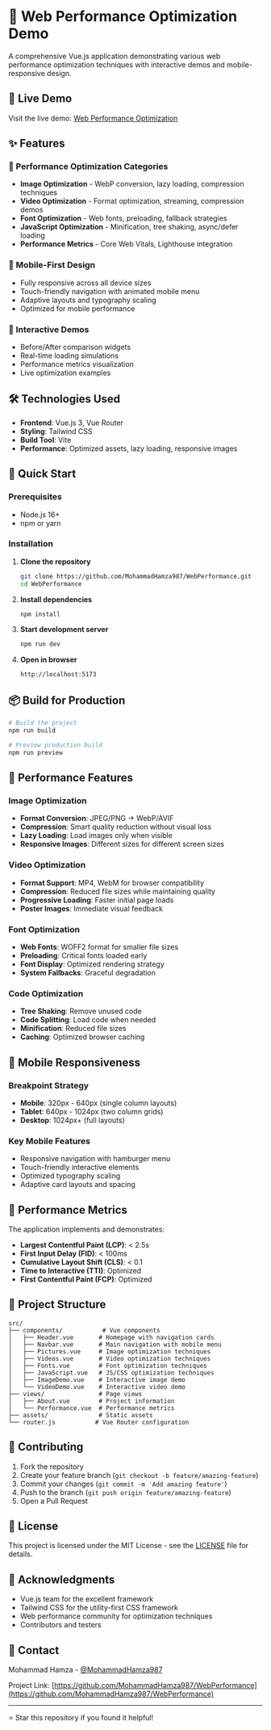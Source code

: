 # 🚀 Web Performance Optimization Demo

A comprehensive Vue.js application demonstrating various web performance optimization techniques with interactive demos and mobile-responsive design.

## 📱 Live Demo

Visit the live demo: [Web Performance Optimization](https://your-deployed-url.com)

## ✨ Features

### 🎯 Performance Optimization Categories
- **Image Optimization** - WebP conversion, lazy loading, compression techniques
- **Video Optimization** - Format optimization, streaming, compression demos
- **Font Optimization** - Web fonts, preloading, fallback strategies  
- **JavaScript Optimization** - Minification, tree shaking, async/defer loading
- **Performance Metrics** - Core Web Vitals, Lighthouse integration

### 📱 Mobile-First Design
- Fully responsive across all device sizes
- Touch-friendly navigation with animated mobile menu
- Adaptive layouts and typography scaling
- Optimized for mobile performance

### 🎨 Interactive Demos
- Before/After comparison widgets
- Real-time loading simulations
- Performance metrics visualization
- Live optimization examples

## 🛠️ Technologies Used

- **Frontend**: Vue.js 3, Vue Router
- **Styling**: Tailwind CSS
- **Build Tool**: Vite
- **Performance**: Optimized assets, lazy loading, responsive images

## 🚀 Quick Start

### Prerequisites
- Node.js 16+ 
- npm or yarn

### Installation

1. **Clone the repository**
   ```bash
   git clone https://github.com/MohammadHamza987/WebPerformance.git
   cd WebPerformance
   ```

2. **Install dependencies**
   ```bash
   npm install
   ```

3. **Start development server**
   ```bash
   npm run dev
   ```

4. **Open in browser**
   ```
   http://localhost:5173
   ```

## 📦 Build for Production

```bash
# Build the project
npm run build

# Preview production build
npm run preview
```

## 🎨 Performance Features

### Image Optimization
- **Format Conversion**: JPEG/PNG → WebP/AVIF
- **Compression**: Smart quality reduction without visual loss
- **Lazy Loading**: Load images only when visible
- **Responsive Images**: Different sizes for different screen sizes

### Video Optimization  
- **Format Support**: MP4, WebM for browser compatibility
- **Compression**: Reduced file sizes while maintaining quality
- **Progressive Loading**: Faster initial page loads
- **Poster Images**: Immediate visual feedback

### Font Optimization
- **Web Fonts**: WOFF2 format for smaller file sizes
- **Preloading**: Critical fonts loaded early
- **Font Display**: Optimized rendering strategy
- **System Fallbacks**: Graceful degradation

### Code Optimization
- **Tree Shaking**: Remove unused code
- **Code Splitting**: Load code when needed
- **Minification**: Reduced file sizes
- **Caching**: Optimized browser caching

## 📱 Mobile Responsiveness

### Breakpoint Strategy
- **Mobile**: 320px - 640px (single column layouts)
- **Tablet**: 640px - 1024px (two column grids)  
- **Desktop**: 1024px+ (full layouts)

### Key Mobile Features
- Responsive navigation with hamburger menu
- Touch-friendly interactive elements
- Optimized typography scaling
- Adaptive card layouts and spacing

## 🎯 Performance Metrics

The application implements and demonstrates:
- **Largest Contentful Paint (LCP)**: < 2.5s
- **First Input Delay (FID)**: < 100ms  
- **Cumulative Layout Shift (CLS)**: < 0.1
- **Time to Interactive (TTI)**: Optimized
- **First Contentful Paint (FCP)**: Optimized

## 📂 Project Structure

```
src/
├── components/           # Vue components
│   ├── Header.vue       # Homepage with navigation cards
│   ├── Navbar.vue       # Main navigation with mobile menu
│   ├── Pictures.vue     # Image optimization techniques
│   ├── Videos.vue       # Video optimization techniques
│   ├── Fonts.vue        # Font optimization techniques
│   ├── JavaScript.vue   # JS/CSS optimization techniques
│   ├── ImageDemo.vue    # Interactive image demo
│   └── VideoDemo.vue    # Interactive video demo
├── views/               # Page views
│   ├── About.vue        # Project information
│   └── Performance.vue  # Performance metrics
├── assets/              # Static assets
└── router.js           # Vue Router configuration
```

## 🤝 Contributing

1. Fork the repository
2. Create your feature branch (`git checkout -b feature/amazing-feature`)
3. Commit your changes (`git commit -m 'Add amazing feature'`)
4. Push to the branch (`git push origin feature/amazing-feature`)
5. Open a Pull Request

## 📄 License

This project is licensed under the MIT License - see the [LICENSE](LICENSE) file for details.

## 🙏 Acknowledgments

- Vue.js team for the excellent framework
- Tailwind CSS for the utility-first CSS framework
- Web performance community for optimization techniques
- Contributors and testers

## 📧 Contact

Mohammad Hamza - [@MohammadHamza987](https://github.com/MohammadHamza987)

Project Link: [https://github.com/MohammadHamza987/WebPerformance](https://github.com/MohammadHamza987/WebPerformance)

---

⭐ Star this repository if you found it helpful!
